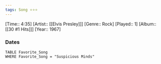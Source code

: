 ```yaml
---
tags: Song ⭐⭐⭐ 
---
```

[Time:: 4:35]
[Artist:: [[Elvis Presley]]]
[Genre:: Rock]
[Played:: 1]
[Album:: [[30 #1 Hits]]]
[Year:: 1967]
### Dates
````dataview
TABLE Favorite_Song
WHERE Favorite_Song = "Suspicious Minds"
````